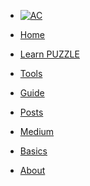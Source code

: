 <!-- docs/_sidebar.md -->

* [![AC](https://abstractcode.org/assets/aclogo-sm.png "Abstract Code")]()

* [Home]()

* [Learn PUZZLE](chapters/PUZZLE.md)

* [Tools](chapters/TOOLS.md)

* [Guide](chapters/GUIDES.md)

* [Posts](chapters/POSTS.md)

* [Medium](https://medium.com/abstract-code-programming)

* [Basics](chapters/BASICS.md)

* [About](chapters/about.md)